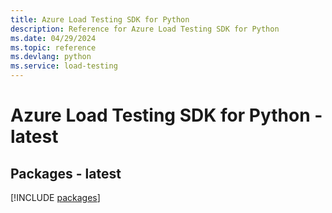 ```yaml
---
title: Azure Load Testing SDK for Python
description: Reference for Azure Load Testing SDK for Python
ms.date: 04/29/2024
ms.topic: reference
ms.devlang: python
ms.service: load-testing
---
```

# Azure Load Testing SDK for Python - latest

## Packages - latest
[!INCLUDE [packages](load-testing-index.md)]